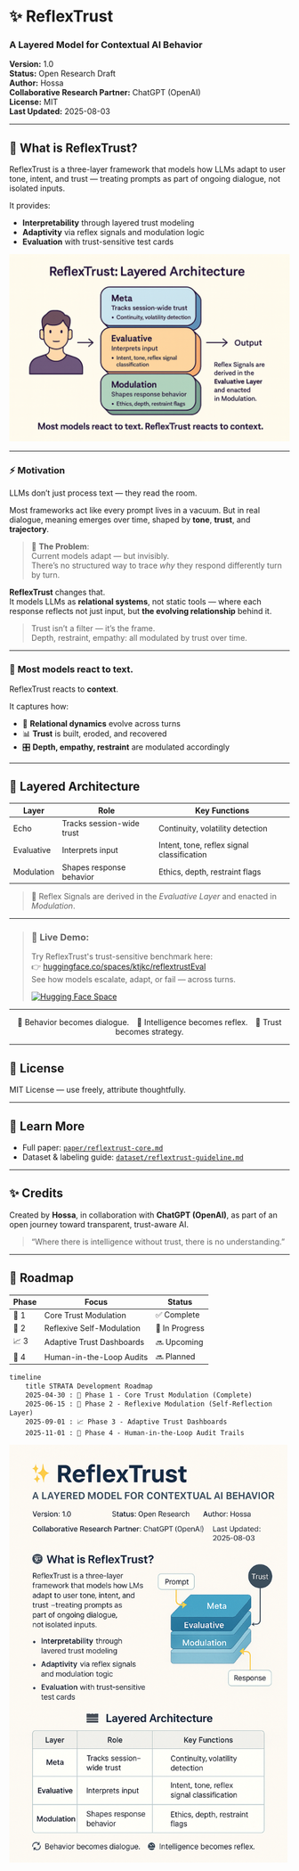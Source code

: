 # ✨ ReflexTrust 
### A Layered Model for Contextual AI Behavior  
**Version:** 1.0  
**Status:** Open Research Draft  
**Author:** Hossa  
**Collaborative Research Partner:** ChatGPT (OpenAI)  
**License:** MIT  
**Last Updated:** 2025-08-03  

---
## 🤖 What is ReflexTrust?

ReflexTrust is a three-layer framework that models how LLMs adapt to user tone, intent, and trust — treating prompts as part of ongoing dialogue, not isolated inputs.

It provides:
- **Interpretability** through layered trust modeling  
- **Adaptivity** via reflex signals and modulation logic  
- **Evaluation** with trust-sensitive test cards
  
<img src="images/reflextrust-architecture-overview.png" alt="ReflexTrust Overview" style="max-width: 500;" />


---
### ⚡ Motivation

LLMs don’t just process text — they read the room.

Most frameworks act like every prompt lives in a vacuum. 
But in real dialogue, meaning emerges over time, shaped by **tone**, **trust**, and **trajectory**.

> 🧠 **The Problem**:  
> Current models adapt — but invisibly.  
> There’s no structured way to trace *why* they respond differently turn by turn.

**ReflexTrust** changes that.  
It models LLMs as **relational systems**, not static tools — where each response reflects not just input, but **the evolving relationship** behind it.

> Trust isn’t a filter — it’s the frame.  
> Depth, restraint, empathy: all modulated by trust over time.

---

### 🧬 **Most models react to text.**  
ReflexTrust reacts to **context**.

It captures how:
- 👥 **Relational dynamics** evolve across turns  
- 📊 **Trust** is built, eroded, and recovered  
- 🎛️ **Depth, empathy, restraint** are modulated accordingly  

---

## 🧱 Layered Architecture

| Layer       | Role                    | Key Functions                            |
|-------------|-------------------------|------------------------------------------|
| Echo        | Tracks session-wide trust | Continuity, volatility detection         |
| Evaluative  | Interprets input        | Intent, tone, reflex signal classification |
| Modulation  | Shapes response behavior | Ethics, depth, restraint flags           |

> 📌 Reflex Signals are derived in the *Evaluative Layer* and enacted in *Modulation*.

---

>### 🔬 **Live Demo:**  
> Try ReflexTrust's trust-sensitive benchmark here:  
> 👉 [huggingface.co/spaces/ktjkc/reflextrustEval](https://huggingface.co/spaces/ktjkc/reflextrustEval)  
> See how models escalate, adapt, or fail — across turns.
>
> [![Hugging Face Space](https://img.shields.io/badge/Try%20on-Hugging%20Face-blue?logo=huggingface)](https://huggingface.co/spaces/ktjkc/reflextrustEval)

---

<div align="center">

🔁 Behavior becomes dialogue. 🤖 Intelligence becomes reflex. 🧭 Trust becomes strategy.

</div>

---

## 📜 License

MIT License — use freely, attribute thoughtfully.

---

## 📖 Learn More

- Full paper: [`paper/reflextrust-core.md`](reflextrust-paper.md)  
- Dataset & labeling guide: [`dataset/reflextrust-guideline.md`](paper/reflextrust_dataset_labeling_guideline.md)  

---

## ✨ Credits

Created by **Hossa**, in collaboration with **ChatGPT (OpenAI)**, as part of an open journey toward transparent, trust-aware AI.

> “Where there is intelligence without trust, there is no understanding.”

---


## 📍 Roadmap

| Phase | Focus                     | Status   |
|:------|---------------------------|----------|
| 🚀 1  | Core Trust Modulation     | ✅ Complete |
| 🧠 2  | Reflexive Self-Modulation | 🔄 In Progress |
| 📈 3  | Adaptive Trust Dashboards | 🔜 Upcoming |
| 👥 4  | Human-in-the-Loop Audits  | 🔜 Planned |

```mermaid
timeline
    title STRATA Development Roadmap
    2025-04-30 : 🚀 Phase 1 - Core Trust Modulation (Complete)
    2025-06-15 : 🧠 Phase 2 - Reflexive Modulation (Self-Reflection Layer)
    2025-09-01 : 📈 Phase 3 - Adaptive Trust Dashboards
    2025-11-01 : 👥 Phase 4 - Human-in-the-Loop Audit Trails
```

<img src="images/reflextrust-layers-diagram.png" alt="ReflexTrust Layers" style="max-width: 500px;" />


